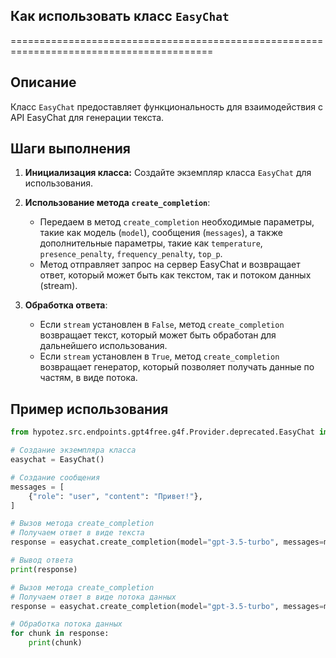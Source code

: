 ## Как использовать класс `EasyChat`

=========================================================================================

Описание
-------------------------
Класс `EasyChat` предоставляет функциональность для взаимодействия с API EasyChat для генерации текста. 

Шаги выполнения
-------------------------
1. **Инициализация класса:** Создайте экземпляр класса `EasyChat` для использования.

2. **Использование метода `create_completion`**:
    - Передаем в метод `create_completion` необходимые параметры, такие как модель (`model`), сообщения (`messages`), а также дополнительные параметры, такие как `temperature`, `presence_penalty`, `frequency_penalty`, `top_p`. 
    - Метод отправляет запрос на сервер EasyChat и возвращает ответ, который может быть как текстом, так и потоком данных (stream).

3. **Обработка ответа**:
    - Если `stream` установлен в `False`, метод `create_completion` возвращает текст, который может быть обработан для дальнейшего использования.
    - Если `stream` установлен в `True`, метод `create_completion` возвращает генератор, который позволяет получать данные по частям, в виде потока.

Пример использования
-------------------------

```python
from hypotez.src.endpoints.gpt4free.g4f.Provider.deprecated.EasyChat import EasyChat

# Создание экземпляра класса
easychat = EasyChat()

# Создание сообщения
messages = [
    {"role": "user", "content": "Привет!"},
]

# Вызов метода create_completion
# Получаем ответ в виде текста
response = easychat.create_completion(model="gpt-3.5-turbo", messages=messages, stream=False)

# Вывод ответа
print(response)

# Вызов метода create_completion
# Получаем ответ в виде потока данных
response = easychat.create_completion(model="gpt-3.5-turbo", messages=messages, stream=True)

# Обработка потока данных
for chunk in response:
    print(chunk)
```